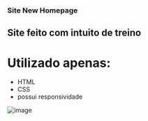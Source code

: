 ### Site New Homepage

## Site feito com intuito de treino

# Utilizado apenas:
- HTML
- CSS
- possui responsividade

![image](https://user-images.githubusercontent.com/44417633/203156206-dfce3865-27b5-40fa-9053-e8b3dbbcae6e.png)

